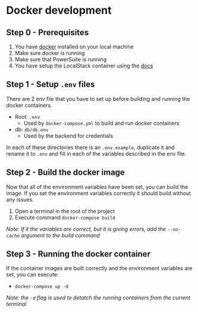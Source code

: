 # Docker development

## Step 0 - Prerequisites

1. You have [docker](https://docs.docker.com/get-docker/) installed on your local machine
2. Make sure docker is running
3. Make sure that PowerSuite is running
4. You have setup the LocalStack container using the [docs](/get-started-localstack.md)

## Step 1 - Setup `.env` files

There are 2 env file that you have to set up before building and running the docker containers. 

- Root: `.env`
  - Used by `docker-compose.yml` to build and run docker containers
- db: `db/db.env`
  - Used by the backend for credentials

In each of these directories there is an `.env.example`, duplicate it and rename it to `.env` and fill in each of the variables described in the env file.

## Step 2 - Build the docker image

Now that all of the environment variables have been set, you can build the image. If you set the environment variables correctly it should build without any issues.

1. Open a terminal in the root of the project
2. Execute command `docker-compose build`

*Note: If it the variables are correct, but it is giving errors, add the `--no-cache` argument to the build command*

## Step 3 - Running the docker container

If the container images are built correctly and the environment variables are set, you can execute:

- `docker-compose up -d`

*Note: the `-d` flag is used to detatch the running containers from the current terminal*

